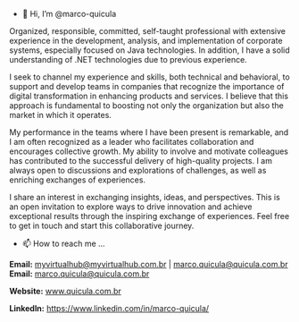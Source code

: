 - 👋 Hi, I’m @marco-quicula

Organized, responsible, committed, self-taught professional with extensive experience in the development, analysis, and implementation of corporate systems, especially focused on Java technologies. In addition, I have a solid understanding of .NET technologies due to previous experience.

I seek to channel my experience and skills, both technical and behavioral, to support and develop teams in companies that recognize the importance of digital transformation in enhancing products and services. I believe that this approach is fundamental to boosting not only the organization but also the market in which it operates.

My performance in the teams where I have been present is remarkable, and I am often recognized as a leader who facilitates collaboration and encourages collective growth. My ability to involve and motivate colleagues has contributed to the successful delivery of high-quality projects. I am always open to discussions and explorations of challenges, as well as enriching exchanges of experiences.

I share an interest in exchanging insights, ideas, and perspectives. This is an open invitation to explore ways to drive innovation and achieve exceptional results through the inspiring exchange of experiences. Feel free to get in touch and start this collaborative journey.

- 📫 How to reach me ...
  
**Email:** myvirtualhub@myvirtualhub.com.br | marco.quicula@quicula.com.br
**Email:** marco.quicula@quicula.com.br
  
**Website:** www.quicula.com.br

**LinkedIn:** https://www.linkedin.com/in/marco-quicula/

<!---
marco-quicula/marco-quicula is a ✨ special ✨ repository because its `README.md` (this file) appears on your GitHub profile.
You can click the Preview link to take a look at your changes.
--->
